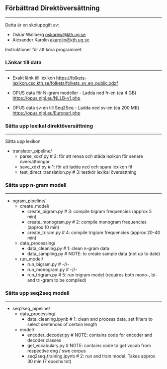 
## Förbättrad Direktöversättning
___
Detta är en skoluppgift av:
- Oskar Wallberg oskarew@kth.ug.se
- Alexander Karolin akarolin@kth.ug.se

Instruktioner för att köra programmet:


### Länkar till data
___
* Exakt länk till lexikon
https://folkets-lexikon.csc.kth.se/folkets/folkets_sv_en_public.xdxf

* OPUS data för N-gram modeller - Ladda ned fr-en (ca 4 GB)
https://opus.nlpl.eu/NLLB-v1.php  

* OPUS data sv-en till Seq2Seq - Ladda ned sv-en (ca 200 MB)
https://opus.nlpl.eu/Europarl.php 


### Sätta upp lexikal direktöversättning
___
Sätta upp lexikon
* translator_pipeline/
    - parse_xdxf.py                 # 2: för att rensa och städa lexikon för senare översättningar
    - save_xdxf.py                  # 1: för att ladda ned och spara lexikon fil
    - test_direct_translation.py    # 3: testkör lexikal översättning


### Sätta upp n-gram modell
___
* ngram_pipeline/
    * create_model/
        - create_bigram.py      # 3: compile bigram frequencies (approx 5 min)
        - create_monogram.py    # 2: compile monogram frequencies (approx 10 min)
        - create_triram.py      # 4: compile trigram frequencies (approx 20-40 min)
    * data_processing/
        - data_cleaning.py      # 1: clean n-gram data
        - data_sampling.py      # NOTE: to create sample data (not up to date)
    * run_model/
        - run_bigram.py         # -//-
        - run_monogram.py       # -//-
        - run_trigram.py        # 5: run trigram model (requires both mono-, bi- and tri-gram to be compiled)


### Sätta upp seq2seq modell
___
* seq2seq_pipeline/
    * data_processing/
        - data_cleaning.ipynb           # 1: clean and process data, set filters to select sentences of certain length
    * model/
        - encoder_decoder.py            # NOTE: contains code for encoder and decoder classes
        - get_vocabulary.py             # NOTE: contains code to get vocab from respective eng / swe corpus
        - seq2seq_training.ipynb        # 2: run and train model. Takes approx 30 min (7 epochs tot)
